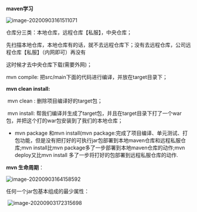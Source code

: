 **maven学习**



![image-20200903161511071](C:\Users\HP\AppData\Roaming\Typora\typora-user-images\image-20200903161511071.png)

仓库分三类：本地仓库，远程仓库【私服】，中央仓库；

​		先扫描本地仓库，本地仓库有的话，就不去远程仓库下；没有去远程仓库，公司远程仓库【私服】（内网即可）再没有

这时候才去中央仓库下载(需要外网)；



mvn compile: 把src/main下面的代码进行编译，并放在target目录下；



**mvn clean install:**

​	mvn clean :  删除项目编译好的target包；

​	mvn install: 帮我们编译并生成了target包，并且在target目录下打了一个war包，并把这个打的war包安装到了我们的本地仓库；



- mvn package 和mvn install(mvn package:完成了项目编译、单元测试、打包功能，但是没有把打好的可执行jar包部署到本地maven仓库和远程私服仓库;mvn install比mvn package多了一步部署到本地maven仓库的动作;mvn deploy又比mvn install 多了一步将打好的包部署到远程私服仓库的动作.



**mvn 生命周期**：

![image-20200903164158592](C:\Users\HP\AppData\Roaming\Typora\typora-user-images\image-20200903164158592.png)



任何一个jar包基本组成的最少属性：

​	![image-20200903172315698](C:\Users\HP\AppData\Roaming\Typora\typora-user-images\image-20200903172315698.png)



